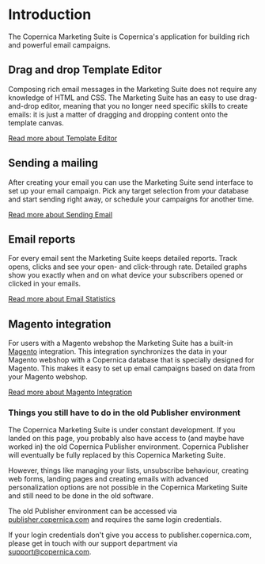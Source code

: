 # Introduction

The Copernica Marketing Suite is Copernica's application for building 
rich and powerful email campaigns.

## Drag and drop Template Editor

Composing rich email messages in the Marketing Suite does not require 
any knowledge of HTML and CSS. The Marketing Suite has an easy to use 
drag-and-drop editor, meaning that you no longer need specific skills to
create emails: it is just a matter of dragging and dropping content onto
the template canvas. 

[Read more about Template Editor](copernica-docs:MarketingSuite/template-editor/introduction)

## Sending a mailing

After creating your email you can use the Marketing Suite send interface
to set up your email campaign. Pick any target selection from your 
database and start sending right away, or schedule your campaigns for 
another time. 

[Read more about Sending Email](copernica-docs:MarketingSuite/send-app/introduction)

## Email reports

For every email sent the Marketing Suite keeps detailed reports. Track 
opens, clicks and see your open- and click-through rate. Detailed graphs
show you exactly when and on what device your subscribers opened or 
clicked in your emails. 

[Read more about Email Statistics](copernica-docs:MarketingSuite/statistics/introduction)

## Magento integration

For users with a Magento webshop the Marketing Suite has a built-in 
[Magento](http://magento.com) integration. This integration synchronizes
the data in your Magento webshop with a Copernica database that is 
specially designed for Magento. This makes it easy to set up email 
campaigns based on data from your Magento webshop. 

[Read more about Magento Integration](copernica-docs:MarketingSuite/magento-integration/introduction)

### Things you still have to do in the old Publisher environment 

The Copernica Marketing Suite is under constant development. If you 
landed on this page, you probably also have access to (and maybe have 
worked in) the old Copernica Publisher environment. Copernica Publisher 
will eventually be fully replaced by this Copernica Marketing Suite.

However, things like managing your lists, unsubscribe behaviour, 
creating web forms, landing pages and creating emails with advanced 
personalization options are not possible in the Copernica Marketing 
Suite and still need to be done in the old software.

The old Publisher environment can be accessed via 
[publisher.copernica.com](https://publisher.copernica.com) and requires
the same login credentials.  

If your login credentials don't give you access to publisher.copernica.com, 
please get in touch with our support department via 
[support@copernica.com](mailto:support@copernica.com).

